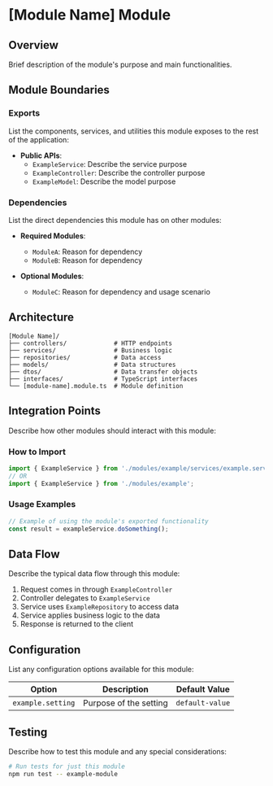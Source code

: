 # [Module Name] Module

## Overview

Brief description of the module's purpose and main functionalities.

## Module Boundaries

### Exports

List the components, services, and utilities this module exposes to the rest of the application:

- **Public APIs**: 
  - `ExampleService`: Describe the service purpose
  - `ExampleController`: Describe the controller purpose
  - `ExampleModel`: Describe the model purpose

### Dependencies

List the direct dependencies this module has on other modules:

- **Required Modules**:
  - `ModuleA`: Reason for dependency
  - `ModuleB`: Reason for dependency
  
- **Optional Modules**:
  - `ModuleC`: Reason for dependency and usage scenario

## Architecture

```
[Module Name]/
├── controllers/             # HTTP endpoints 
├── services/                # Business logic
├── repositories/            # Data access
├── models/                  # Data structures
├── dtos/                    # Data transfer objects
├── interfaces/              # TypeScript interfaces
└── [module-name].module.ts  # Module definition
```

## Integration Points

Describe how other modules should interact with this module:

### How to Import

```typescript
import { ExampleService } from './modules/example/services/example.service';
// OR
import { ExampleService } from './modules/example';
```

### Usage Examples

```typescript
// Example of using the module's exported functionality
const result = exampleService.doSomething();
```

## Data Flow

Describe the typical data flow through this module:

1. Request comes in through `ExampleController`
2. Controller delegates to `ExampleService`
3. Service uses `ExampleRepository` to access data
4. Service applies business logic to the data
5. Response is returned to the client

## Configuration

List any configuration options available for this module:

| Option | Description | Default Value |
|--------|-------------|---------------|
| `example.setting` | Purpose of the setting | `default-value` |

## Testing

Describe how to test this module and any special considerations:

```bash
# Run tests for just this module
npm run test -- example-module
```